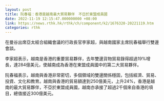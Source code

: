 ```yaml
---
layout: post
title: 阮春福：香港是越南最大貿易夥伴　不亞於東盟成員國
date: 2022-11-19 12:15:47.000000000 +08:00
link: https://news.rthk.hk/rthk/ch/component/k2/1676320-20221119.htm
categories: rthk
---
```


在曼谷出席亞太經合組織會議的行政長官李家超，與越南國家主席阮春福舉行雙邊會談。

李家超表示，越南是香港的重要貿易夥伴，去年雙邊貨物貿易錄得超過19%增長，達284億美元，使越南成為香港在東盟成員國中的第二大貿易夥伴。

阮春福表示，越南與香港非常密切，多個領域的雙邊關係穩固，包括經濟、貿易、投資、文化和教育。越南與香港的貿易額達到250億美元，上升24%，香港是越南的最大貿易夥伴，不亞於東盟成員國，越南亦承接了超過2千個來自香港的項目，總值接近300億美元。
